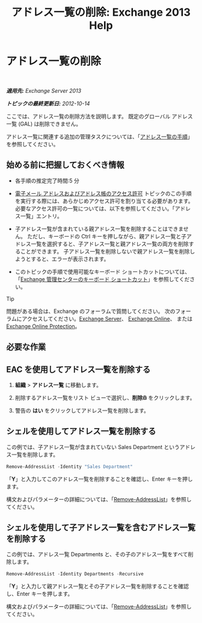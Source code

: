 ﻿---
title: 'アドレス一覧の削除: Exchange 2013 Help'
TOCTitle: アドレス一覧の削除
ms:assetid: 39a313f3-41d4-4c8f-af67-df2316f3687f
ms:mtpsurl: https://technet.microsoft.com/ja-jp/library/Aa997294(v=EXCHG.150)
ms:contentKeyID: 49896203
ms.date: 04/24/2018
mtps_version: v=EXCHG.150
ms.translationtype: HT
---

# アドレス一覧の削除

 

_**適用先:** Exchange Server 2013_

_**トピックの最終更新日:** 2012-10-14_

ここでは、アドレス一覧の削除方法を説明します。 既定のグローバル アドレス一覧 (GAL) は削除できません。

アドレス一覧に関連する追加の管理タスクについては、「[アドレス一覧の手順](address-list-procedures-exchange-2013-help.md)」を参照してください。

## 始める前に把握しておくべき情報

  - 各手順の推定完了時間:5 分

  - [電子メール アドレスおよびアドレス帳のアクセス許可](email-address-and-address-book-permissions-exchange-2013-help.md) トピックのこの手順を実行する際には、あらかじめアクセス許可を割り当てる必要があります。必要なアクセス許可の一覧については、以下を参照してください。「アドレス一覧」エントリ。

  - 子アドレス一覧が含まれている親アドレス一覧を削除することはできません。 ただし、キーボードの Ctrl キーを押しながら、親アドレス一覧と子アドレス一覧を選択すると、子アドレス一覧と親アドレス一覧の両方を削除することができます。 子アドレス一覧を削除しないで親アドレス一覧を削除しようとすると、エラーが表示されます。

  - このトピックの手順で使用可能なキーボード ショートカットについては、「[Exchange 管理センターのキーボード ショートカット](keyboard-shortcuts-in-the-exchange-admin-center-exchange-online-protection-help.md)」を参照してください。


> [!TIP]
> 問題がある場合は、Exchange のフォーラムで質問してください。 次のフォーラムにアクセスしてください。<A href="https://go.microsoft.com/fwlink/p/?linkid=60612">Exchange Server</A>、 <A href="https://go.microsoft.com/fwlink/p/?linkid=267542">Exchange Online</A>、 または <A href="https://go.microsoft.com/fwlink/p/?linkid=285351">Exchange Online Protection</A>。



## 必要な作業

## EAC を使用してアドレス一覧を削除する

1.  <strong>組織</strong> \> <strong>アドレス一覧</strong> に移動します。

2.  削除するアドレス一覧をリスト ビューで選択し、<strong>削除</strong>![\[削除\] アイコン](images/JJ651670.14f639f6-61e8-4418-bbfb-0db14de9d2f5(EXCHG.150).gif "[削除] アイコン") をクリックします。

3.  警告の <strong>はい</strong> をクリックしてアドレス一覧を削除します。

## シェルを使用してアドレス一覧を削除する

この例では、子アドレス一覧が含まれていない Sales Department というアドレス一覧を削除します。

```powershell
Remove-AddressList -Identity "Sales Department"
```

「**Y**」と入力してこのアドレス一覧を削除することを確認し、Enter キーを押します。

構文およびパラメーターの詳細については、「[Remove-AddressList](https://technet.microsoft.com/ja-jp/library/bb124342\(v=exchg.150\))」を参照してください。

## シェルを使用して子アドレス一覧を含むアドレス一覧を削除する

この例では、アドレス一覧 Departments と、その子のアドレス一覧をすべて削除します。

```powershell
Remove-AddressList -Identity Departments -Recursive
```

「**Y**」と入力して親アドレス一覧とその子アドレス一覧を削除することを確認し、Enter キーを押します。

構文およびパラメーターの詳細については、「[Remove-AddressList](https://technet.microsoft.com/ja-jp/library/bb124342\(v=exchg.150\))」を参照してください。

